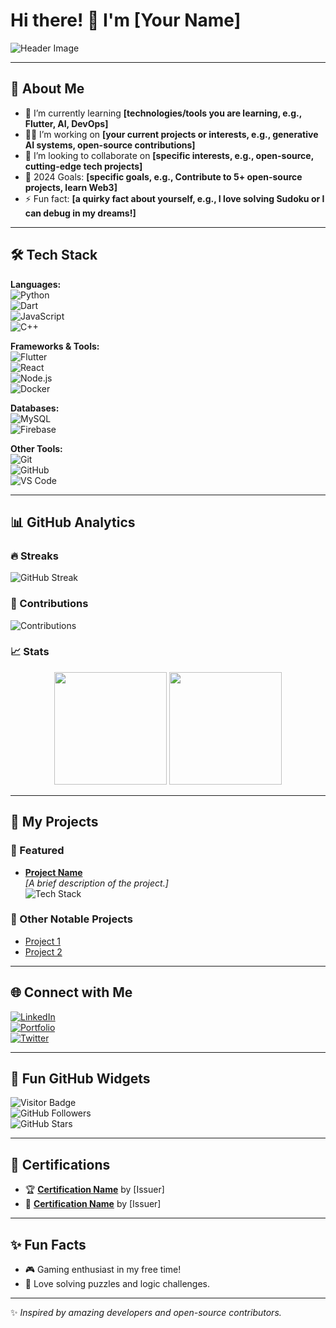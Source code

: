 # Hi there! 👋 I'm [Your Name]  

![Header Image](https://github.com/[YourUsername]/[YourUsername]/blob/main/header.png)

---

## 🚀 About Me  
- 🌱 I’m currently learning **[technologies/tools you are learning, e.g., Flutter, AI, DevOps]**  
- 👨‍💻 I’m working on **[your current projects or interests, e.g., generative AI systems, open-source contributions]**  
- 🤝 I’m looking to collaborate on **[specific interests, e.g., open-source, cutting-edge tech projects]**  
- 🥅 2024 Goals: **[specific goals, e.g., Contribute to 5+ open-source projects, learn Web3]**  
- ⚡ Fun fact: **[a quirky fact about yourself, e.g., I love solving Sudoku or I can debug in my dreams!]**  

---

## 🛠️ Tech Stack  
**Languages:**  
![Python](https://img.shields.io/badge/-Python-3776AB?style=flat-square&logo=python&logoColor=white)  
![Dart](https://img.shields.io/badge/-Dart-0175C2?style=flat-square&logo=dart&logoColor=white)  
![JavaScript](https://img.shields.io/badge/-JavaScript-F7DF1E?style=flat-square&logo=javascript&logoColor=black)  
![C++](https://img.shields.io/badge/-C++-00599C?style=flat-square&logo=c%2B%2B&logoColor=white)  

**Frameworks & Tools:**  
![Flutter](https://img.shields.io/badge/-Flutter-02569B?style=flat-square&logo=flutter&logoColor=white)  
![React](https://img.shields.io/badge/-React-61DAFB?style=flat-square&logo=react&logoColor=black)  
![Node.js](https://img.shields.io/badge/-Node.js-339933?style=flat-square&logo=node.js&logoColor=white)  
![Docker](https://img.shields.io/badge/-Docker-2496ED?style=flat-square&logo=docker&logoColor=white)  

**Databases:**  
![MySQL](https://img.shields.io/badge/-MySQL-4479A1?style=flat-square&logo=mysql&logoColor=white)  
![Firebase](https://img.shields.io/badge/-Firebase-FFCA28?style=flat-square&logo=firebase&logoColor=black)  

**Other Tools:**  
![Git](https://img.shields.io/badge/-Git-F05032?style=flat-square&logo=git&logoColor=white)  
![GitHub](https://img.shields.io/badge/-GitHub-181717?style=flat-square&logo=github&logoColor=white)  
![VS Code](https://img.shields.io/badge/-VS%20Code-007ACC?style=flat-square&logo=visual-studio-code&logoColor=white)  

---

## 📊 GitHub Analytics  

### 🔥 Streaks  
![GitHub Streak](https://github-readme-streak-stats.herokuapp.com/?user=[YourUsername]&theme=radical)  

### 🌟 Contributions  
![Contributions](https://github-readme-activity-graph.cyclic.app/graph?username=[YourUsername]&theme=radical&hide_border=true)  

### 📈 Stats  
<div align="center">
  <img src="https://github-readme-stats.vercel.app/api?username=[YourUsername]&show_icons=true&theme=radical" height="180px"/>
  <img src="https://github-readme-stats.vercel.app/api/top-langs/?username=[YourUsername]&layout=compact&theme=radical" height="180px"/>
</div>

---

## 🎨 My Projects  

### 🌟 Featured  
- **[Project Name](https://github.com/[YourUsername]/[ProjectRepo])**  
  _[A brief description of the project.]_  
  ![Tech Stack](https://img.shields.io/badge/-Flutter-02569B?style=flat-square&logo=flutter&logoColor=white)  

### 📂 Other Notable Projects  
- [Project 1](https://github.com/[YourUsername]/Project1)  
- [Project 2](https://github.com/[YourUsername]/Project2)  

---

## 🌐 Connect with Me  
[![LinkedIn](https://img.shields.io/badge/-LinkedIn-blue?style=flat-square&logo=linkedin)](https://linkedin.com/in/YourProfile)  
[![Portfolio](https://img.shields.io/badge/-Portfolio-black?style=flat-square&logo=github)](https://YourPortfolio.com)  
[![Twitter](https://img.shields.io/badge/-Twitter-blue?style=flat-square&logo=twitter)](https://twitter.com/YourHandle)  

---

## 🎯 Fun GitHub Widgets  
![Visitor Badge](https://visitor-badge.glitch.me/badge?page_id=[YourUsername].[YourUsername])  
![GitHub Followers](https://img.shields.io/github/followers/[YourUsername]?label=Followers&style=social)  
![GitHub Stars](https://img.shields.io/github/stars/[YourUsername]?label=Profile%20Stars&style=social)  

---

## 📜 Certifications  
- 🏆 **[Certification Name](https://example.com)** by [Issuer]  
- 📜 **[Certification Name](https://example.com)** by [Issuer]  

---

## ✨ Fun Facts  
- 🎮 Gaming enthusiast in my free time!  
- 🧩 Love solving puzzles and logic challenges.  

---

✨ _Inspired by amazing developers and open-source contributors._  
